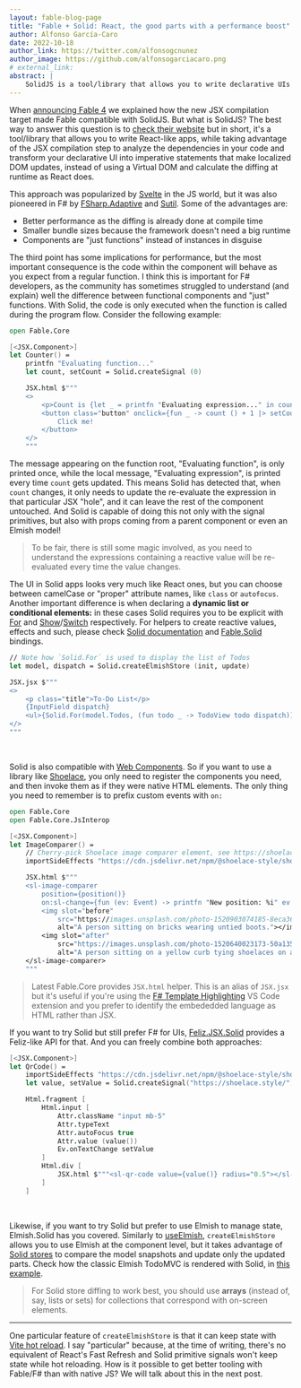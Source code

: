```yaml
---
layout: fable-blog-page
title: "Fable + Solid: React, the good parts with a performance boost"
author: Alfonso García-Caro
date: 2022-10-18
author_link: https://twitter.com/alfonsogcnunez
author_image: https://github.com/alfonsogarciacaro.png
# external_link:
abstract: |
    SolidJS is a tool/library that allows you to write declarative UIs as with React but avoiding most of its pitfalls, and with better performance.
---
```


When [announcing Fable 4](2022-06-06-Snake_Island_alpha.html) we explained how the new JSX compilation target made Fable compatible with SolidJS. But what is SolidJS? The best way to answer this question is to [check their website](https://www.solidjs.com/) but in short, it's a tool/library that allows you to write React-like apps, while taking advantage of the JSX compilation step to analyze the dependencies in your code and transform your declarative UI into imperative statements that make localized DOM updates, instead of using a Virtual DOM and calculate the diffing at runtime as React does.

This approach was popularized by [Svelte](https://svelte.dev/) in the JS world, but it was also pioneered in F# by [FSharp.Adaptive](https://fsprojects.github.io/FSharp.Data.Adaptive/) and [Sutil](https://sutil.dev/). Some of the advantages are:

- Better performance as the diffing is already done at compile time
- Smaller bundle sizes because the framework doesn't need a big runtime
- Components are "just functions" instead of instances in disguise

The third point has some implications for performance, but the most important consequence is the code within the component will behave as you expect from a regular function. I think this is important for F# developers, as the community has sometimes struggled to understand (and explain) well the difference between functional components and "just" functions. With Solid, the code is only executed when the function is called during the program flow. Consider the following example:

```fsharp
open Fable.Core

[<JSX.Component>]
let Counter() =
    printfn "Evaluating function..."
    let count, setCount = Solid.createSignal (0)

    JSX.html $"""
    <>
        <p>Count is {let _ = printfn "Evaluating expression..." in count()}</p>
        <button class="button" onclick={fun _ -> count () + 1 |> setCount}>
            Click me!
        </button>
    </>
    """
```

The message appearing on the function root, "Evaluating function", is only printed once, while the local message, "Evaluating expression", is printed every time `count` gets updated. This means Solid has detected that, when `count` changes, it only needs to update the re-evaluate the expression in that particular JSX "hole", and it can leave the rest of the component untouched. And Solid is capable of doing this not only with the signal primitives, but also with props coming from a parent component or even an Elmish model!

> To be fair, there is still some magic involved, as you need to understand the expressions containing a reactive value will be re-evaluated every time the value changes.

The UI in Solid apps looks very much like React ones, but you can choose between camelCase or "proper" attribute names, like `class` or `autofocus`. Another important difference is when declaring a **dynamic list or conditional elements:** in these cases Solid requires you to be explicit with [For](https://www.solidjs.com/tutorial/flow_for) and [Show](https://www.solidjs.com/tutorial/flow_show)/[Switch](https://www.solidjs.com/tutorial/flow_switch) respectively. For helpers to create reactive values, effects and such, please check [Solid documentation](https://www.solidjs.com/docs/latest/api) and [Fable.Solid](https://github.com/fable-compiler/Fable.Solid/blob/master/src/Fable.Solid/Solid.fs) bindings.

```fsharp
// Note how `Solid.For` is used to display the list of Todos
let model, dispatch = Solid.createElmishStore (init, update)

JSX.jsx $"""
<>
    <p class="title">To-Do List</p>
    {InputField dispatch}
    <ul>{Solid.For(model.Todos, (fun todo _ -> TodoView todo dispatch))}</ul>
</>
"""
```

<br />

Solid is also compatible with [Web Components](https://developer.mozilla.org/en-US/docs/Web/Web_Components). So if you want to use a library like [Shoelace](https://shoelace.style/), you only need to register the components you need, and then invoke them as if they were native HTML elements. The only thing you need to remember is to prefix custom events with `on:`

```fsharp
open Fable.Core
open Fable.Core.JsInterop

[<JSX.Component>]
let ImageComparer() =
    // Cherry-pick Shoelace image comparer element, see https://shoelace.style/components/image-comparer
    importSideEffects "https://cdn.jsdelivr.net/npm/@shoelace-style/shoelace@2.0.0-beta.73/dist/components/image-comparer/image-comparer.js"

    JSX.html $"""
    <sl-image-comparer
        position={position()}
        on:sl-change={fun (ev: Event) -> printfn "New position: %i" ev.target?position}>
        <img slot="before"
            src="https://images.unsplash.com/photo-1520903074185-8eca362b3dce"
            alt="A person sitting on bricks wearing untied boots."></img>
        <img slot="after"
            src="https://images.unsplash.com/photo-1520640023173-50a135e35804"
            alt="A person sitting on a yellow curb tying shoelaces on a boot."></img>
    </sl-image-comparer>
    """
```

> Latest Fable.Core provides `JSX.html` helper. This is an alias of `JSX.jsx` but it's useful if you're using the [F# Template Highlighting](https://marketplace.visualstudio.com/items?itemName=alfonsogarciacaro.vscode-template-fsharp-highlight) VS Code extension and you prefer to identify the embededded language as HTML rather than JSX.

If you want to try Solid but still prefer F# for UIs, [Feliz.JSX.Solid](https://github.com/fable-compiler/Feliz.JSX) provides a Feliz-like API for that. And you can freely combine both approaches:

```fsharp
[<JSX.Component>]
let QrCode() =
    importSideEffects "https://cdn.jsdelivr.net/npm/@shoelace-style/shoelace@2.0.0-beta.73/dist/components/qr-code/qr-code.js"
    let value, setValue = Solid.createSignal("https://shoelace.style/")

    Html.fragment [
        Html.input [
            Attr.className "input mb-5"
            Attr.typeText
            Attr.autoFocus true
            Attr.value (value())
            Ev.onTextChange setValue
        ]
        Html.div [
            JSX.html $"""<sl-qr-code value={value()} radius="0.5"></sl-qr-code>"""
        ]
    ]
```

<br />

Likewise, if you want to try Solid but prefer to use Elmish to manage state, Elmish.Solid has you covered. Similarly to [useElmish](2022-10-13-use-elmish.html), `createElmishStore` allows you to use Elmish at the component level, but it takes advantage of [Solid stores](https://www.solidjs.com/tutorial/stores_nested_reactivity) to compare the model snapshots and update only the updated parts. Check how the classic Elmish TodoMVC is rendered with Solid, in [this example](https://github.com/fable-compiler/Fable.Solid/blob/master/src/App/TodoElmish.fs).

> For Solid store diffing to work best, you should use **arrays** (instead of, say, lists or sets) for collections that correspond with on-screen elements.

<hr />

One particular feature of `createElmishStore` is that it can keep state with [Vite hot reload](). I say "particular" because, at the time of writing, there's no equivalent of React's Fast Refresh and Solid primitive signals won't keep state while hot reloading. How is it possible to get better tooling with Fable/F# than with native JS? We will talk about this in the next post.
